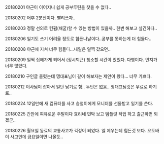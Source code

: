 20180201 야근이 이어지니 쉽게 공부루틴을 찾을 수 없다..   

20180202 어후 2분전이다. 빨리쓰자..

20180203 정말 선의로 컨펌(채굴)할 수 있는 방법이 있을까.. 한번 해보고 싶긴하다..

20180206 일기도 쓰기 어려울 정도로 힘든나날이다..공부를 못하는게 더 힘들다..  

20180208 야근에 지쳐 너무 힘들다...내일은 일찍 갔으면..  

20180209 일찍 집에가게 되어서 (정시퇴근) 청소할 시간이 있었다. 다행이다. 먼지가 너무 많았다.  

20180210 구인글 올렸는데 맹대표님이 같이 해보자는 제안이 왔다... 너무 기쁘다.  

20180212 이사님이 잡아서 일단 남기로 함.. 두번은 없음.. 맹대표님것은 무료로 하기로..  

20180224 12일만에 새 컴퓨터를 사고 승철이에게 모니터를 선물받고 일기를 쓴다.  

20180225 간만에 여유로운 주말이다 효리네 민박 보고 템플릿 작업 하고 출근하면 되겠군.. 

20180226 월요일 동료의 교통사고가 걱정이 되었다. 일 메우는데 힘든것 보다. 오토바이 사고인데 금요일이면 나올듯..  
  
